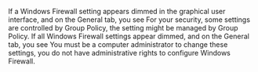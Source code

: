 <Token xmlns:xlink="http://www.w3.org/1999/xlink">If a Windows Firewall setting appears dimmed in the graphical user interface, and on the <ui xmlns="http://ddue.schemas.microsoft.com/authoring/2003/5">General</ui> tab, you see <ui xmlns="http://ddue.schemas.microsoft.com/authoring/2003/5">For your security, some settings are controlled by Group Policy</ui>, the setting might be managed by Group Policy. If all Windows Firewall settings appear dimmed, and on the <ui xmlns="http://ddue.schemas.microsoft.com/authoring/2003/5">General</ui> tab, you see <ui xmlns="http://ddue.schemas.microsoft.com/authoring/2003/5">You must be a computer administrator to change these settings</ui>, you do not have administrative rights to configure Windows Firewall.</Token>
